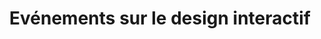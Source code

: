 ---
layout: evenements_index
title: Evénements sur le design interactif
tags: evenements-design
permalink: /evenements/design/
intro: Adding sketching to the design process 
text-twtr: En train d'explorer la sélection des prochains événements sur le design interactif by @MagDuWebdesign
current_nav:
---